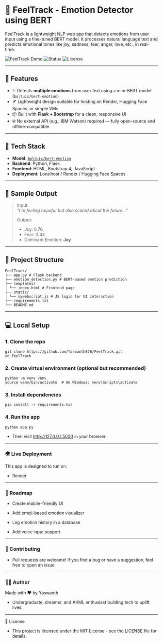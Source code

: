 # 🧠 FeelTrack - Emotion Detector using BERT

FeelTrack is a lightweight NLP web app that detects emotions from user input using a fine-tuned BERT model. It processes natural language text and predicts emotional tones like joy, sadness, fear, anger, love, etc., in real-time.

![FeelTrack Demo](https://img.shields.io/badge/BERT-Emotion-blue) ![Status](https://img.shields.io/badge/Status-Prototype-green) ![License](https://img.shields.io/github/LICENSE/Yaswanth876/FeelTrack)

---

## 🚀 Features

- ✨ Detects **multiple emotions** from user text using a mini-BERT model (`boltuix/bert-emotion`)
- 🪶 Lightweight design suitable for hosting on Render, Hugging Face Spaces, or simple VMs
- 📦 Built with **Flask + Bootstrap** for a clean, responsive UI
- 🌐 No external API (e.g., IBM Watson) required — fully open-source and offline-compatible

---

## 🧪 Tech Stack

- **Model**: [`boltuix/bert-emotion`](https://huggingface.co/boltuix/bert-emotion)
- **Backend**: Python, Flask
- **Frontend**: HTML, Bootstrap 4, JavaScript
- **Deployment**: Localhost / Render / Hugging Face Spaces

---

## 📸 Sample Output

> Input:  
> *"I'm feeling hopeful but also scared about the future..."*  
>
> Output:
> - Joy: 0.76  
> - Fear: 0.43  
> - Dominant Emotion: **Joy**

---

## 📁 Project Structure
```
FeelTrack/
├── app.py # Flask backend
├── emotion_detection.py # BERT-based emotion prediction
├── templates/
│ └── index.html # Frontend page
├── static/
│ └── mywebscript.js # JS logic for UI interaction
├── requirements.txt
└── README.md
```

---

## 💻 Local Setup

### 1. Clone the repo
```
git clone https://github.com/Yaswanth876/FeelTrack.git
cd FeelTrack
```
### 2. Create virtual environment (optional but recommended)
```
python -m venv venv
source venv/bin/activate  # On Windows: venv\Scripts\activate
```
### 3. Install dependencies
```
pip install -r requirements.txt
```
### 4. Run the app
```
python app.py
```
- Then visit http://127.0.0.1:5000 in your browser.
---

### 🌍 Live Deployment
This app is designed to run on:

- Render
---

### 📌 Roadmap

 - Create mobile-friendly UI

 - Add emoji-based emotion visualizer

 - Log emotion history in a database

 - Add voice input support
 ---
 

### 🤝 Contributing
- Pull requests are welcome! If you find a bug or have a suggestion, feel free to open an issue.
---


### 🙋‍♂️ Author
Made with ❤️ by Yaswanth
- Undergraduate, dreamer, and AI/ML enthusiast building tech to uplift lives.
---

📄 License
- This project is licensed under the MIT License - see the LICENSE file for details.

